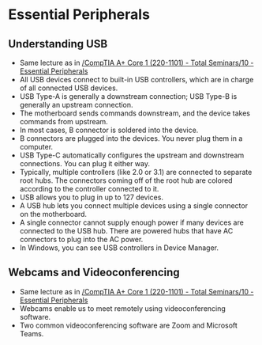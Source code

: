 # Essential Peripherals

## Understanding USB
- Same lecture as in [/CompTIA A+ Core 1 (220-1101) - Total Seminars/10 - Essential Peripherals](/CompTIA%20A+%20Core%201%20(220-1101)%20-%20Total%20Seminars/10%20-%20Essential%20Peripherals.md)
- All USB devices connect to built-in USB controllers, which are in charge of all connected USB devices.
- USB Type-A is generally a downstream connection; USB Type-B is generally an upstream connection.
- The motherboard sends commands downstream, and the device takes commands from upstream.
- In most cases, B connector is soldered into the device.
- B connectors are plugged into the devices. You never plug them in a computer.
- USB Type-C automatically configures the upstream and downstream connections. You can plug it either way.
- Typically, multiple controllers (like 2.0 or 3.1) are connected to separate root hubs. The connectors coming off of the root hub are colored according to the controller connected to it.
- USB allows you to plug in up to 127 devices.
- A USB hub lets you connect multiple devices using a single connector on the motherboard.
- A single connector cannot supply enough power if many devices are connected to the USB hub. There are powered hubs that have AC connectors to plug into the AC power.
- In Windows, you can see USB controllers in Device Manager.

## Webcams and Videoconferencing
- Same lecture as in [/CompTIA A+ Core 1 (220-1101) - Total Seminars/10 - Essential Peripherals](/CompTIA%20A+%20Core%201%20(220-1101)%20-%20Total%20Seminars/10%20-%20Essential%20Peripherals.md)
- Webcams enable us to meet remotely using videoconferencing software.
- Two common videoconferencing software are Zoom and Microsoft Teams.